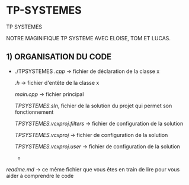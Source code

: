 # TP-SYSTEMES
TP SYSTEMES

NOTRE MAGINIFIQUE TP SYSTEME AVEC ELOISE, TOM ET LUCAS.

## 1) ORGANISATION DU CODE

* ./TPSYSTEMES
    *.cpp* -> fichier de déclaration de la classe x
  
    *.h* -> fichier d'entête de la classe x
  
    *main.cpp* -> fichier principal
  
    *TPSYSTEMES.sln*, fichier de la solution du projet qui  permet son fonctionnement
  
    *TPSYSTEMES.vcxproj.filters* -> fichier de configuration de la solution
  
    *TPSYSTEMES.vcxproj* -> fichier de configuration de la solution
  
    *TPSYSTEMES.vcxproj.user* -> fichier de configuration de la solution

  *

*readme.md* -> ce même fichier que vous êtes en train de lire pour vous aider à comprendre le code 

